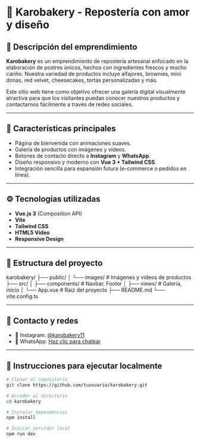 # 🧁 Karobakery - Repostería con amor y diseño

## 🍩 Descripción del emprendimiento

**Karobakery** es un emprendimiento de repostería artesanal enfocado en la elaboración de postres únicos, hechos con ingredientes frescos y mucho cariño. Nuestra variedad de productos incluye alfajores, brownies, mini donas, red velvet, cheesecakes, tortas personalizadas y más.

Este sitio web tiene como objetivo ofrecer una galería digital visualmente atractiva para que los visitantes puedan conocer nuestros productos y contactarnos fácilmente a través de redes sociales.

---

## 📸 Características principales

- Página de bienvenida con animaciones suaves.
- Galería de productos con imágenes y videos.
- Botones de contacto directo a **Instagram** y **WhatsApp**.
- Diseño responsivo y moderno con **Vue 3 + Tailwind CSS**.
- Integración sencilla para expansión futura (e-commerce o pedidos en línea).

---

## ⚙️ Tecnologías utilizadas

- **Vue.js 3** (Composition API)
- **Vite**
- **Tailwind CSS**
- **HTML5 Video**
- **Responsive Design**

---

## 🧩 Estructura del proyecto
karobakery/
├── public/
│ └── images/ # Imágenes y videos de productos
├── src/
│ ├── components/ # Navbar, Footer
│ ├── views/ # Galería, inicio
│ └── App.vue # Raíz del proyecto
├── README.md
└── vite.config.ts


---

## 🔗 Contacto y redes

- 📸 Instagram: [@karobakery11](https://www.instagram.com/karobakery11)
- 📱 WhatsApp: [Haz clic para chatear](https://wa.me/593963221839)

---

## 🚀 Instrucciones para ejecutar localmente

```bash
# Clonar el repositorio
git clone https://github.com/tuusuario/karobakery.git

# Acceder al directorio
cd karobakery

# Instalar dependencias
npm install

# Iniciar servidor local
npm run dev

